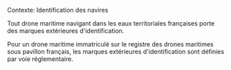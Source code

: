 Contexte: Identification des navires

Tout drone maritime navigant dans les eaux territoriales françaises porte des marques extérieures d'identification.

Pour un drone maritime immatriculé sur le registre des drones maritimes sous pavillon français, les marques extérieures d'identification sont définies par voie réglementaire.